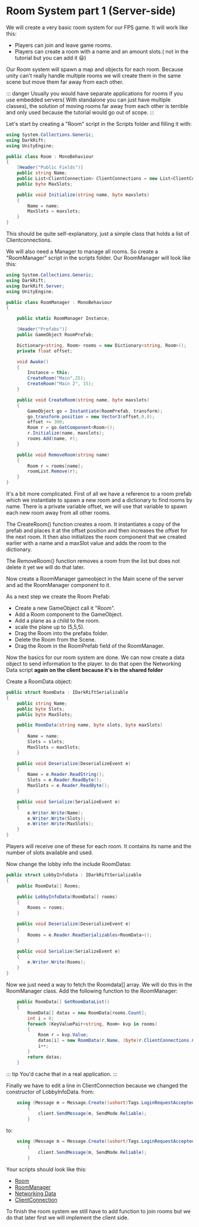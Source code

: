 # Room System part 1 (Server-side)

We will create a very basic room system for our FPS game. It will work like this:
- Players can join and leave game rooms.
- Players can create a room with a name and an amount slots.( not in the tutorial but you can add it :smiley:)

Our Room system will spawn a map and objects for each room. Because unity can't really handle multiple rooms we will create them in the same scene but move them far away from each other.

::: danger 
Usually you would have separate applications for rooms if you use embedded servers( With standalone you can just have multiple classes), the solution of moving rooms far away from each other is terrible and only used because the tutorial would go out of scope.
:::

Let's start by creating a "Room" script in the Scripts folder and filling it with:

```csharp
using System.Collections.Generic;
using DarkRift;
using UnityEngine;

public class Room : MonoBehaviour
{
    [Header("Public Fields")]
    public string Name;
    public List<ClientConnection> ClientConnections = new List<ClientConnection>();
    public byte MaxSlots;

    public void Initialize(string name, byte maxslots)
    {
        Name = name;
        MaxSlots = maxslots;
    }
}
```
This should be quite self-explanatory, just a simple class that holds a list of Clientconnections.

We will also need a Manager to manage all rooms. So create a "RoomManager" script in the scripts folder.
Our RoomManager will look like this:
```csharp
using System.Collections.Generic;
using DarkRift;
using DarkRift.Server;
using UnityEngine;

public class RoomManager : MonoBehaviour
{

    public static RoomManager Instance;

    [Header("Prefabs")]
    public GameObject RoomPrefab;

    Dictionary<string, Room> rooms = new Dictionary<string, Room>();
    private float offset;

    void Awake()
    {
        Instance = this;
        CreateRoom("Main",25);
        CreateRoom("Main 2", 15);
    }

    public void CreateRoom(string name, byte maxslots)
    {
        GameObject go = Instantiate(RoomPrefab, transform);
        go.transform.position = new Vector3(offset,0,0);
        offset += 300;
        Room r = go.GetComponent<Room>();
        r.Initialize(name, maxslots);
        rooms.Add(name, r);
    }

    public void RemoveRoom(string name)
    {
        Room r = rooms[name];
        roomList.Remove(r); 
    }
}
```
It's a bit more complicated. First of all we have a reference to a room prefab which we instantiate to spawn a new room and a dictionary to find rooms by name.
There is a private variable offset, we will use that variable to spawn each new room away from all other rooms.

The CreateRoom() function creates a room. It instantiates a copy of the prefab and places it at the offset position and then increases the offset for the next room. It then also initializes the room component that we created earlier with a name and a maxSlot value and adds the room to the dictionary.

The RemoveRoom() function removes a room from the list but does not delete it yet we will do that later.

Now create a RoomManager gameobject in the Main scene of the server and ad the RoomManager component to it.

As a next step we create the Room Prefab:
- Create a new GameObject call it "Room".
- Add a Room component to the GameObject.
- Add a plane as a child to the room.
- scale the plane up to (5,5,5).
- Drag the Room into the prefabs folder.
- Delete the Room from the Scene.
- Drag the Room in the RoomPrefab field of the RoomManager.

Now the basics for our room system are done. We can now create a data object to send information to the player.
to do that open the Networking Data script **again on the client because it's in the shared folder**

Create a RoomData object:
```csharp
public struct RoomData : IDarkRiftSerializable
{
    public string Name;
    public byte Slots;
    public byte MaxSlots;

    public RoomData(string name, byte slots, byte maxSlots)
    {
        Name = name;
        Slots = slots;
        MaxSlots = maxSlots;
    }

    public void Deserialize(DeserializeEvent e)
    {
        Name = e.Reader.ReadString();
        Slots = e.Reader.ReadByte();
        MaxSlots = e.Reader.ReadByte();
    }

    public void Serialize(SerializeEvent e)
    {
        e.Writer.Write(Name);
        e.Writer.Write(Slots);
        e.Writer.Write(MaxSlots);
    }
}
```

Players will receive one of these for each room. It contains its name and the number of slots available and used.

Now change the lobby info the include RoomDatas:

```csharp
public struct LobbyInfoData : IDarkRiftSerializable
{
    public RoomData[] Rooms;

    public LobbyInfoData(RoomData[] rooms)
    {
        Rooms = rooms;
    }

    public void Deserialize(DeserializeEvent e)
    {
        Rooms = e.Reader.ReadSerializables<RoomData>();
    }

    public void Serialize(SerializeEvent e)
    {
        e.Writer.Write(Rooms);
    }
}
```

Now we just need a way to fetch the Roomdata[] array. We will do this in the RoomManager class.
Add the following function to the RoomManager:

```csharp
    public RoomData[] GetRoomDataList()
    {
        RoomData[] datas = new RoomData[rooms.Count];
        int i = 0;
        foreach (KeyValuePair<string, Room> kvp in rooms)
        {
            Room r = kvp.Value;
            datas[i] = new RoomData(r.Name, (byte)r.ClientConnections.Count, r.MaxSlots);
            i++;
        }
        return datas;
    }
```

::: tip 
You'd cache that in a real application.
:::

Finally we have to edit a line in ClientConnection because we changed the constructor of LobbyInfoData.
from:
```csharp
    using (Message m = Message.Create((ushort)Tags.LoginRequestAccepted, new LoginInfoData(client.ID, new LobbyInfoData())))
        {
            client.SendMessage(m, SendMode.Reliable);
        }
```
to:
```csharp
    using (Message m = Message.Create((ushort)Tags.LoginRequestAccepted, new LoginInfoData(client.ID, new LobbyInfoData(RoomManager.Instance.GetRoomDataList()))))
        {
            client.SendMessage(m, SendMode.Reliable);
        }
```

Your scripts should look like this:
- [Room](https://pastebin.com/3ehtQQak)
- [RoomManager](https://pastebin.com/337tS3vU)
- [Networking Data](https://pastebin.com/USTdSuLK)
- [ClientConnection](https://pastebin.com/FCH3UCyu)

To finish the room system we still have to add function to join rooms but we do that later first we will implement the client side.